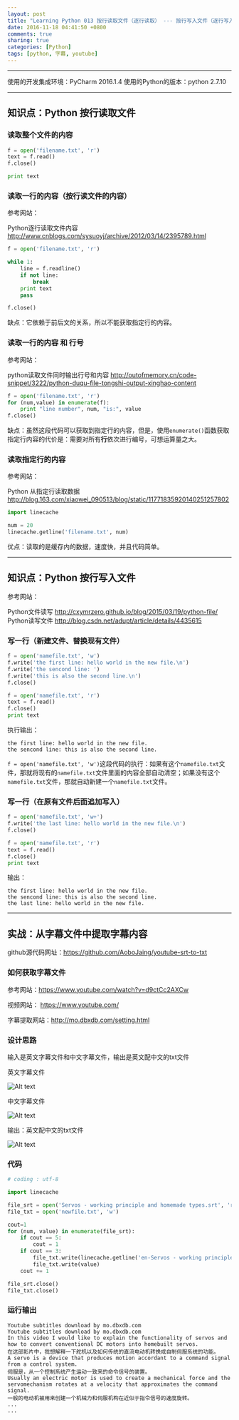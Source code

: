 ```yaml
---
layout: post
title: "Learning Python 013 按行读取文件（逐行读取） --- 按行写入文件（逐行写入） --- 实战：从字幕文件中提取字幕内容"
date: 2016-11-18 04:41:50 +0800
comments: true
sharing: true
categories: [Python]
tags: [python, 字幕, youtube]
---
```




---

使用的开发集成环境：PyCharm 2016.1.4
使用的Python的版本：python 2.7.10

---

## 知识点：Python 按行读取文件 



### 读取整个文件的内容

```python
f = open('filename.txt', 'r')
text = f.read()
f.close()

print text
```

### 读取一行的内容（按行读文件的内容）

参考网站：

Python逐行读取文件内容
http://www.cnblogs.com/sysuoyj/archive/2012/03/14/2395789.html


```python
f = open('filename.txt', 'r')

while 1:
	line = f.readline()
	if not line:
		break
	print text
	pass

f.close()
```

缺点：它依赖于前后文的关系，所以不能获取指定行的内容。

### 读取一行的内容 和 行号

参考网站：

python读取文件同时输出行号和内容
http://outofmemory.cn/code-snippet/3222/python-duqu-file-tongshi-output-xinghao-content

```python
f = open('filename.txt', 'r')
for (num,value) in enumerate(f):
	print "line number", num, "is:", value
f.close()
```

缺点：虽然这段代码可以获取到指定行的内容，但是，使用`enumerate()`函数获取指定行内容的代价是：需要对所有**行**依次进行编号，可想运算量之大。

### 读取指定行的内容

参考网站：

Python 从指定行读取数据 
http://blog.163.com/xiaowei_090513/blog/static/11771835920140251257802

```python
import linecache

num = 20
linecache.getline('filename.txt', num)
```

优点：读取的是缓存内的数据，速度快，并且代码简单。

---

## 知识点：Python 按行写入文件

参考网站：

Python文件读写
http://cxymrzero.github.io/blog/2015/03/19/python-file/
Python读写文件
http://blog.csdn.net/adupt/article/details/4435615

### 写一行（新建文件、替换现有文件）

```python
f = open('namefile.txt', 'w')
f.write('the first line: hello world in the new file.\n')
f.write('the sencond line: ')
f.write('this is also the second line.\n')
f.close()

f = open('namefile.txt', 'r')
text = f.read()
f.close()
print text
```

执行输出：

```
the first line: hello world in the new file.
the sencond line: this is also the second line.

```

`f = open('namefile.txt', 'w')`这段代码的执行：如果有这个`namefile.txt`文件，那就将现有的`namefile.txt`文件里面的内容全部自动清空；如果没有这个`namefile.txt`文件，那就自动新建一个`namefile.txt`文件。


### 写一行（在原有文件后面追加写入）

```python
f = open('namefile.txt', 'w+')
f.write('the last line: hello world in the new file.\n')
f.close()

f = open('namefile.txt', 'r')
text = f.read()
f.close()
print text
```

输出：

```
the first line: hello world in the new file.
the sencond line: this is also the second line.
the last line: hello world in the new file.

```

---

## 实战：从字幕文件中提取字幕内容

github源代码网址：https://github.com/AoboJaing/youtube-srt-to-txt

### 如何获取字幕文件

参考网站：https://www.youtube.com/watch?v=d9ctCc2AXCw

视频网站： https://www.youtube.com/

字幕提取网站：http://mo.dbxdb.com/setting.html

### 设计思路

输入是英文字幕文件和中文字幕文件，输出是英文配中文的txt文件

英文字幕文件

![Alt text](/images/2016-11-18-Learning-python-013-read-and-write-one-line/1479414135007.png)

中文字幕文件

![Alt text](/images/2016-11-18-Learning-python-013-read-and-write-one-line/1479414161811.png)

输出：英文配中文的txt文件

![Alt text](/images/2016-11-18-Learning-python-013-read-and-write-one-line/1479414198952.png)


### 代码

```python
# coding : utf-8

import linecache

file_srt = open('Servos - working principle and homemade types.srt', 'r')
file_txt = open('newfile.txt', 'w')

cout=1
for (num, value) in enumerate(file_srt):
    if cout == 5:
        cout = 1
    if cout == 3:
        file_txt.write(linecache.getline('en-Servos - working principle and homemade types.srt', num+1))
        file_txt.write(value)
    cout += 1

file_srt.close()
file_txt.close()

```

### 运行输出

```
Youtube subtitles download by mo.dbxdb.com 
Youtube subtitles download by mo.dbxdb.com 
In this video I would like to explain the functionality of servos and how to convert conventional DC motors into homebuilt servos.
在这部影片中，我想解释一下舵机以及如何传统的直流电动机转换成自制伺服系统的功能。 
A servo is a device that produces motion accordant to a command signal from a control system.
伺服是，从一个控制系统产生运动一致来的命令信号的装置。 
Usually an electric motor is used to create a mechanical force and the servomechanism rotates at a velocity that approximates the command signal.
一般的电动机被用来创建一个机械力和伺服机构在近似于指令信号的速度旋转。 
...
...
```